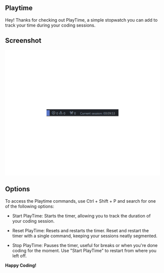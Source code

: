 ## Playtime

Hey! Thanks for checking out PlayTime, a simple stopwatch you can add to track your time during your coding sessions.

## Screenshot

![Timer start example](example.png)

## Options

To access the Playtime commands, use Ctrl + Shift + P and search for one of the following options:

   - Start PlayTime: Starts the timer, allowing you to track the duration of your coding session.

   - Reset PlayTime: Resets and restarts the timer. Reset and restart the timer with a single command, keeping your sessions neatly segmented.

   - Stop PlayTime: Pauses the timer, useful for breaks or when you're done coding for the moment. Use "Start PlayTime" to restart from where you left off.

**Happy Coding!** 